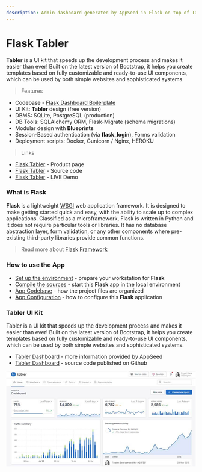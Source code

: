 ```yaml
---
description: Admin dashboard generated by AppSeed in Flask on top of Tabler Dashboard.
---
```


# Flask Tabler

**Tabler** is a UI kit that speeds up the development process and makes it easier than ever! Built on the latest version of Bootstrap, it helps you create templates based on fully customizable and ready-to-use UI components, which can be used by both simple websites and sophisticated systems. 

> Features

* Codebase - [Flask Dashboard Boilerplate](../../boilerplate-code/flask-dashboard.md)
* UI Kit: **Tabler** design \(free version\) 
* DBMS: SQLite, PostgreSQL \(production\)
* DB Tools: SQLAlchemy ORM, Flask-Migrate \(schema migrations\)
* Modular design with **Blueprints**
* Session-Based authentication \(via **flask\_login**\), Forms validation
* Deployment scripts: Docker, Gunicorn / Nginx, HEROKU 

> Links

* [Flask Tabler](https://appseed.us/admin-dashboards/flask-dashboard-tabler) - Product page
* [Flask Tabler](https://github.com/app-generator/flask-dashboard-tabler) - Source code
* [Flask Tabler](https://flask-dashboard-tabler.appseed.us/) - LIVE Demo



### What is Flask

**Flask** is a lightweight [WSGI](../../content/what-is/wsgi.md) web application framework. It is designed to make getting started quick and easy, with the ability to scale up to complex applications. Classified as a microframework, Flask is written in Python and it does not require particular tools or libraries. It has no database abstraction layer, form validation, or any other components where pre-existing third-party libraries provide common functions.

> Read more about [Flask Framework](../../content/what-is/flask.md)



### How to use the App

* [Set up the environment](../../boilerplate-code/flask-dashboard.md#environment) - prepare your workstation for **Flask**
* [Compile the sources](../../boilerplate-code/flask-dashboard.md#build-the-app-1) - start this **Flask** app in the local environment
* [App Codebase](../../boilerplate-code/flask-dashboard.md#app-codebase) - how the project files are organized
* [App Configuration](../../boilerplate-code/flask-dashboard.md#app-configuration) - how to configure this **Flask** application



### Tabler UI Kit

Tabler is a UI kit that speeds up the development process and makes it easier than ever! Built on the latest version of Bootstrap, it helps you create templates based on fully customizable and ready-to-use UI components, which can be used by both simple websites and sophisticated systems. 

* [Tabler Dashboard](../../content/bootstrap-template/tabler.md) - more information provided by AppSeed
* [Tabler Dashboard](https://github.com/admin-dashboards/bootstrap-template-tabler) - source code published on Github 

![Tabler Dashboard - Open-source Template.](../../.gitbook/assets/docs-cover-tabler.jpg)



